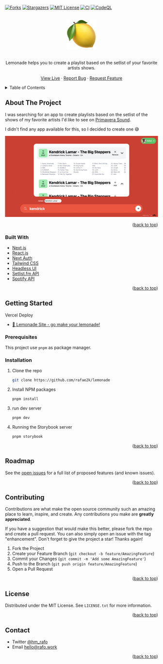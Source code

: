<div id="top"></div>

[![Forks][forks-shield]][forks-url]
[![Stargazers][stars-shield]][stars-url]
[![MIT License][license-shield]][license-url]
[![CI](https://github.com/rafae2k/lemonade/actions/workflows/main.yml/badge.svg)](https://github.com/rafae2k/lemonade/actions/workflows/main.yml)
[![CodeQL](https://github.com/rafae2k/lemonade/actions/workflows/codeql-analysis.yml/badge.svg)](https://github.com/rafae2k/lemonade/actions/workflows/codeql-analysis.yml)

<!-- PROJECT LOGO -->
<br />
<div align="center">
  <a href="https://github.com/rafae2k/lemonade">
    <img src="docs/assets/logo.png" alt="Lemonade logo" height="100">
  </a>
    </br>
    </br>

  <p align="center">
    Lemonade helps you to create a playlist based on the setlist of your favorite artists shows.
    <br />
    <br />
    <a href="http://mylemonade.vercel.app/">View Live</a>
    ·
    <a href="https://github.com/rafae2k/lemonade/issues">Report Bug</a>
    ·
    <a href="https://github.com/rafae2k/lemonade/issues">Request Feature</a>
  </p>
</div>

<!-- TABLE OF CONTENTS -->
<details>
  <summary>Table of Contents</summary>
  <ol>
    <li>
      <a href="#about-the-project">About The Project</a>
      <ul>
        <li><a href="#built-with">Built With</a></li>
      </ul>
    </li>
    <li>
      <a href="#getting-started">Getting Started</a>
      <ul>
        <li><a href="#prerequisites">Prerequisites</a></li>
        <li><a href="#installation">Installation</a></li>
      </ul>
    </li>
    <li><a href="#usage">Usage</a></li>
    <li><a href="#roadmap">Roadmap</a></li>
    <li><a href="#contributing">Contributing</a></li>
    <li><a href="#license">License</a></li>
    <li><a href="#contact">Contact</a></li>
  </ol>
</details>

<!-- ABOUT THE PROJECT -->

## About The Project

I was searching for an app to create playlists based on the setlist of the shows of my favorite artists I'd like to see on [Primavera Sound](https://www.primaverasound.com).

I didn't find any app available for this, so I decided to create one 😅

[![Product Name Screen Shot][product-screenshot]](https://mylemonade.vercel.app/) 

<p align="right">(<a href="#top">back to top</a>)</p>

### Built With

- [Next.js](https://nextjs.org/)
- [React.js](https://reactjs.org/)
- [Next Auth](https://next-auth.js.org/)
- [Tailwind CSS](https://tailwindcss.com/)
- [Headless UI](https://headlessui.dev/)
- [Setlist.fm API](https://api.setlist.fm/docs/1.0/index.html)
- [Spotify API](https://developer.spotify.com/)

<p align="right">(<a href="#top">back to top</a>)</p>

<!-- GETTING STARTED -->

## Getting Started

Vercel Deploy

- [🍋 Lemonade Site - go make your lemonade! ](https://www.mylemonade.vercel.app)


### Prerequisites

This project use `pnpm` as package manager.

### Installation

1. Clone the repo
   ```sh
   git clone https://github.com/rafae2k/lemonade
   ```
2. Install NPM packages
   ```sh
   pnpm install
   ```
3. run dev server
   ```sh
   pnpm dev
   ```
4. Running the Storybook server
   ```bash
   pnpm storybook
   ```

<p align="right">(<a href="#top">back to top</a>)</p>

<!-- ROADMAP -->

## Roadmap

<!-- - [x] Connect github social login
- [x] Add Dark/Light Theme
- [x] Add custom-types SliceMachine (Prismic CMS)
- [x] Add comments sections with [utterances](https://github.com/utterance/utterances)
- [x] Multi-language Support - i18y
  - [x] Portuguese (pt-BR)
  - [x] English (en-US)
- [x] Fix Next-Image component
- [ ] Tweek framer motion and header auto-hide on Mobile devices
- [ ] Write 100 posts. -->

See the [open issues](https://github.com/rafae2k/lemonade/issues) for a full list of proposed features (and known issues).

<p align="right">(<a href="#top">back to top</a>)</p>

<!-- CONTRIBUTING -->

## Contributing

Contributions are what make the open source community such an amazing place to learn, inspire, and create. Any contributions you make are **greatly appreciated**.

If you have a suggestion that would make this better, please fork the repo and create a pull request. You can also simply open an issue with the tag "enhancement".
Don't forget to give the project a star! Thanks again!

1. Fork the Project
2. Create your Feature Branch (`git checkout -b feature/AmazingFeature`)
3. Commit your Changes (`git commit -m 'Add some AmazingFeature'`)
4. Push to the Branch (`git push origin feature/AmazingFeature`)
5. Open a Pull Request

<p align="right">(<a href="#top">back to top</a>)</p>

<!-- LICENSE -->

## License

Distributed under the MIT License. See `LICENSE.txt` for more information.

<p align="right">(<a href="#top">back to top</a>)</p>

<!-- CONTACT -->

## Contact

- Twitter [@hm_rafo](https://twitter.com/hm_rafo)
  <br>
- Email <a href="mailto:hello@rafo.work">hello@rafo.work</a>

<p align="right">(<a href="#top">back to top</a>)</p>

<!-- MARKDOWN LINKS & IMAGES -->
<!-- https://www.markdownguide.org/basic-syntax/#reference-style-links -->

[forks-shield]: https://img.shields.io/github/forks/rafae2k/lemonade.svg?style=for-the-badge
[forks-url]: https://github.com/rafae2k/lemonade/fork
[stars-shield]: https://img.shields.io/github/stars/rafae2k/lemonade.svg?style=for-the-badge
[stars-url]: https://github.com/rafae2k/lemonade/stargazers
[issues-shield]: https://img.shields.io/github/issues/rafae2k/lemonade.svg?style=for-the-badge
[issues-url]: https://github.com/rafae2k/lemonade/issues
[license-shield]: https://img.shields.io/github/license/rafae2k/lemonade.svg?style=for-the-badge
[license-url]: https://github.com/rafae2k/lemonade/blob/main/LICENSE.txt
[product-screenshot]: docs/assets/app-demo.png
